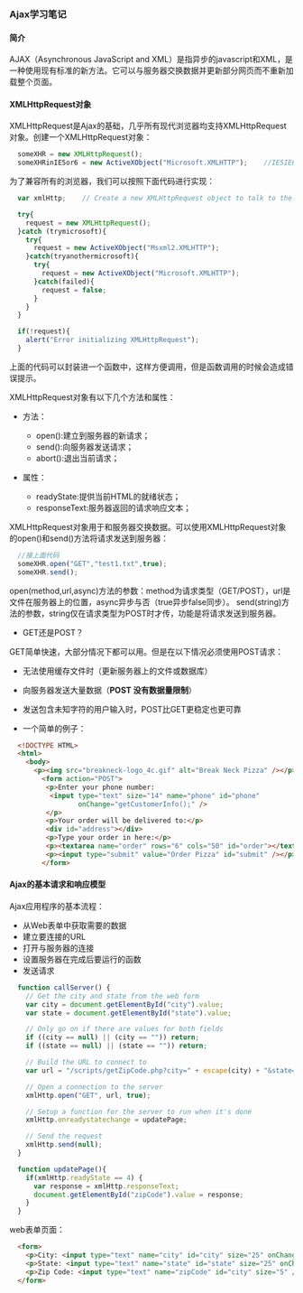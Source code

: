 ### Ajax学习笔记

#### 简介

AJAX（Asynchronous JavaScript and XML）是指异步的javascript和XML，是一种使用现有标准的新方法。它可以与服务器交换数据并更新部分网页而不重新加载整个页面。

#### XMLHttpRequest对象

XMLHttpRequest是Ajax的基础，几乎所有现代浏览器均支持XMLHttpRequest对象。创建一个XMLHttpRequest对象：

```javascript
  someXHR = new XMLHttpRequest();
  someXHRinIE5or6 = new ActiveXObject("Microsoft.XMLHTTP");    //IE5IE6使用ActiveX对象
```

为了兼容所有的浏览器，我们可以按照下面代码进行实现：

```javascript
  var xmlHttp;    // Create a new XMLHttpRequest object to talk to the Web server

  try{
    request = new XMLHttpRequest();
  }catch (trymicrosoft){
    try{
      request = new ActiveXObject("Msxml2.XMLHTTP");
    }catch(tryanothermicrosoft){
      try{
        request = new ActiveXObject("Microsoft.XMLHTTP");
      }catch(failed){
        request = false;
      }
    }
  }

  if(!request){
    alert("Error initializing XMLHttpRequest");
  }
```

上面的代码可以封装进一个函数中，这样方便调用，但是函数调用的时候会造成错误提示。

XMLHttpRequest对象有以下几个方法和属性：
- 方法：
  - open():建立到服务器的新请求；
  - send():向服务器发送请求；
  - abort():退出当前请求；

- 属性：
  - readyState:提供当前HTML的就绪状态；
  - responseText:服务器返回的请求响应文本；

XMLHttpRequest对象用于和服务器交换数据。可以使用XMLHttpRequest对象的open()和send()方法将请求发送到服务器：

```javascript
  //接上面代码
  someXHR.open("GET","test1.txt",true);
  someXHR.send();
```

open(method,url,async)方法的参数：method为请求类型（GET/POST），url是文件在服务器上的位置，async异步与否（true异步false同步）。
send(string)方法的参数，string仅在请求类型为POST时才传，功能是将请求发送到服务器。

- GET还是POST？

GET简单快速，大部分情况下都可以用。但是在以下情况必须使用POST请求：

  - 无法使用缓存文件时（更新服务器上的文件或数据库）
  - 向服务器发送大量数据（**POST 没有数据量限制**）
  - 发送包含未知字符的用户输入时，POST比GET更稳定也更可靠

- 一个简单的例子：

```html
  <!DOCTYPE HTML>
  <html>
    <body>
      <p><img src="breakneck-logo_4c.gif" alt="Break Neck Pizza" /></p>
        <form action="POST">
         <p>Enter your phone number:
          <input type="text" size="14" name="phone" id="phone"
                 onChange="getCustomerInfo();" />
         </p>
         <p>Your order will be delivered to:</p>
         <div id="address"></div>
         <p>Type your order in here:</p>
         <p><textarea name="order" rows="6" cols="50" id="order"></textarea></p>
         <p><input type="submit" value="Order Pizza" id="submit" /></p>
        </form>

```

#### Ajax的基本请求和响应模型

Ajax应用程序的基本流程：

- 从Web表单中获取需要的数据
- 建立要连接的URL
- 打开与服务器的连接
- 设置服务器在完成后要运行的函数
- 发送请求

```javascript
  function callServer() {
    // Get the city and state from the web form
    var city = document.getElementById("city").value;
    var state = document.getElementById("state").value;

    // Only go on if there are values for both fields
    if ((city == null) || (city == "")) return;
    if ((state == null) || (state == "")) return;

    // Build the URL to connect to
    var url = "/scripts/getZipCode.php?city=" + escape(city) + "&state=" + escape(state);

    // Open a connection to the server
    xmlHttp.open("GET", url, true);

    // Setup a function for the server to run when it's done
    xmlHttp.onreadystatechange = updatePage;

    // Send the request
    xmlHttp.send(null);
  }

  function updatePage(){
    if(xmlHttp.readyState == 4) {
      var response = xmlHttp.responseText;
      document.getElementById("zipCode").value = response;
    }
  }
```

web表单页面：

```html
  <form>
    <p>City: <input type="text" name="city" id="city" size="25" onChange="callServer();" /> </p>
    <p>State: <input type="text" name="state" id="state" size="25" onChange="callServer();" /> </p>
    <p>Zip Code: <input type="text" name="zipCode" id="city" size="5" /></p>
  </form>
```
